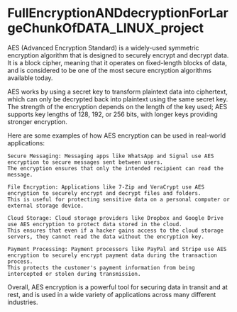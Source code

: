 # FullEncryptionANDdecryptionForLargeChunkOfDATA_LINUX_project

AES (Advanced Encryption Standard) is a widely-used symmetric encryption algorithm that is designed to securely encrypt and decrypt data. 
It is a block cipher, meaning that it operates on fixed-length blocks of data, and is considered to be one of the most secure encryption algorithms 
available today.

AES works by using a secret key to transform plaintext data into ciphertext, which can only be decrypted back into plaintext using the same secret key. 
The strength of the encryption depends on the length of the key used; AES supports key lengths of 128, 192, or 256 bits, with longer keys providing 
stronger encryption.

Here are some examples of how AES encryption can be used in real-world applications:

    Secure Messaging: Messaging apps like WhatsApp and Signal use AES encryption to secure messages sent between users. 
    The encryption ensures that only the intended recipient can read the message.

    File Encryption: Applications like 7-Zip and VeraCrypt use AES encryption to securely encrypt and decrypt files and folders. 
    This is useful for protecting sensitive data on a personal computer or external storage device.

    Cloud Storage: Cloud storage providers like Dropbox and Google Drive use AES encryption to protect data stored in the cloud. 
    This ensures that even if a hacker gains access to the cloud storage servers, they cannot read the data without the encryption key.

    Payment Processing: Payment processors like PayPal and Stripe use AES encryption to securely encrypt payment data during the transaction process. 
    This protects the customer's payment information from being intercepted or stolen during transmission.

Overall, AES encryption is a powerful tool for securing data in transit and at rest, 
and is used in a wide variety of applications across many different industries.
